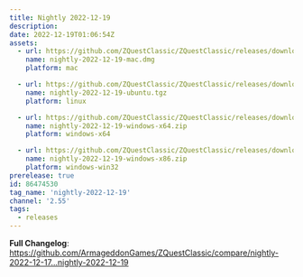 ```yaml
---
title: Nightly 2022-12-19
description: 
date: 2022-12-19T01:06:54Z
assets: 
  - url: https://github.com/ZQuestClassic/ZQuestClassic/releases/download/nightly-2022-12-19/nightly-2022-12-19-mac.dmg
    name: nightly-2022-12-19-mac.dmg
    platform: mac

  - url: https://github.com/ZQuestClassic/ZQuestClassic/releases/download/nightly-2022-12-19/nightly-2022-12-19-ubuntu.tgz
    name: nightly-2022-12-19-ubuntu.tgz
    platform: linux

  - url: https://github.com/ZQuestClassic/ZQuestClassic/releases/download/nightly-2022-12-19/nightly-2022-12-19-windows-x64.zip
    name: nightly-2022-12-19-windows-x64.zip
    platform: windows-x64

  - url: https://github.com/ZQuestClassic/ZQuestClassic/releases/download/nightly-2022-12-19/nightly-2022-12-19-windows-x86.zip
    name: nightly-2022-12-19-windows-x86.zip
    platform: windows-win32
prerelease: true
id: 86474530
tag_name: 'nightly-2022-12-19'
channel: '2.55'
tags:
  - releases
---
```


**Full Changelog**: https://github.com/ArmageddonGames/ZQuestClassic/compare/nightly-2022-12-17...nightly-2022-12-19
